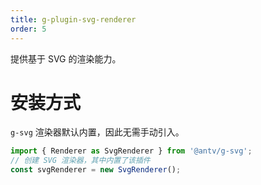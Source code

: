 ```yaml
---
title: g-plugin-svg-renderer
order: 5
---
```


提供基于 SVG 的渲染能力。

# 安装方式

`g-svg` 渲染器默认内置，因此无需手动引入。

```js
import { Renderer as SvgRenderer } from '@antv/g-svg';
// 创建 SVG 渲染器，其中内置了该插件
const svgRenderer = new SvgRenderer();
```
